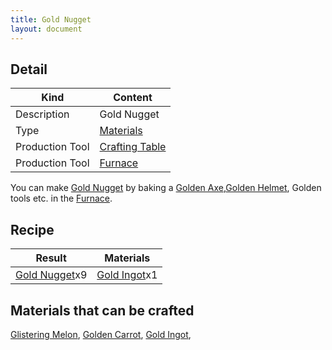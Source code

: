 ```yaml
---
title: Gold Nugget
layout: document
---
```

## Detail

|Kind|Content|
|---|---|
|Description|Gold Nugget|
|Type|[Materials](Materials)|
|Production Tool|[Crafting Table](Crafting_Table)|
|Production Tool|[Furnace](Furnace)|

You can make [Gold Nugget](Gold_Nugget) by baking a [Golden Axe](Golden_Axe),[Golden Helmet](Golden_Helmet), Golden tools etc. in the [Furnace](Furnace).

## Recipe

|Result|Materials|
|---|---|
|[Gold Nugget](Gold_Nugget)x9|[Gold Ingot](Gold_Ingot)x1|

## Materials that can be crafted

[Glistering Melon](Glistering_Melon),
[Golden Carrot](Golden_Carrot),
[Gold Ingot](Gold_Ingot),
